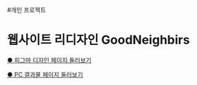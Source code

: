 #개인 프로젝트

# 웹사이트 리디자인 GoodNeighbirs

<a href="https://www.figma.com/design/IgRaYnsgEUczUZoX6cJALq/%EA%B0%9C%EC%9D%B8-%ED%94%84%EB%A1%9C%EC%A0%9D%ED%8A%B8---%EB%B0%98%EC%9D%91%ED%98%95-%EB%A6%AC%EB%94%94%EC%9E%90%EC%9D%B8-%EA%B5%BF%EB%84%A4%EC%9D%B4%EB%B2%84%EC%8A%A4?node-id=0-1&t=K0dVfg4jPgkjRs4C-1"> ● 피그마 디자인 페이지 둘러보기 </a>

<a href="https://shooring.github.io/GoodNeighbirs/index.html"> ● PC 결과물 페이지 둘러보기 </a>
